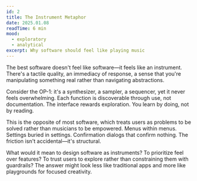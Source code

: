 ```yaml
---
id: 2
title: The Instrument Metaphor
date: 2025.01.08
readTime: 6 min
mood:
  - exploratory
  - analytical
excerpt: Why software should feel like playing music
---
```

The best software doesn't feel like software—it feels like an instrument. There's a tactile quality, an immediacy of response, a sense that you're manipulating something real rather than navigating abstractions.

Consider the OP-1: it's a synthesizer, a sampler, a sequencer, yet it never feels overwhelming. Each function is discoverable through use, not documentation. The interface rewards exploration. You learn by doing, not by reading.

This is the opposite of most software, which treats users as problems to be solved rather than musicians to be empowered. Menus within menus. Settings buried in settings. Confirmation dialogs that confirm nothing. The friction isn't accidental—it's structural.

What would it mean to design software as instruments? To prioritize feel over features? To trust users to explore rather than constraining them with guardrails? The answer might look less like traditional apps and more like playgrounds for focused creativity.
